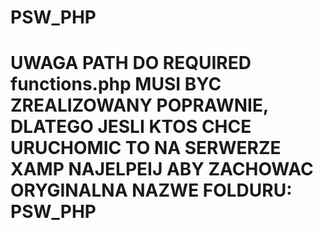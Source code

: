 # PSW_PHP

# UWAGA PATH DO REQUIRED functions.php MUSI BYC ZREALIZOWANY POPRAWNIE, DLATEGO JESLI KTOS CHCE URUCHOMIC TO NA SERWERZE XAMP NAJELPEIJ ABY ZACHOWAC ORYGINALNA NAZWE FOLDURU: PSW_PHP 